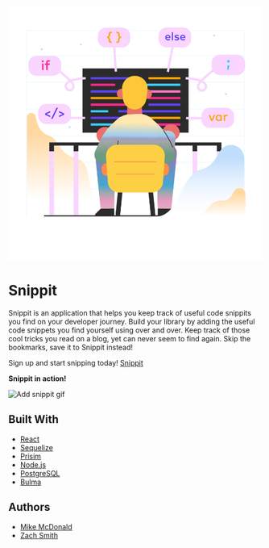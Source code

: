 ![snippit logo](src/assets/marginalia-programming.png)

# Snippit

Snippit is an application that helps you keep track of useful code snippits you find on your developer journey. Build your library by adding the useful code snippets you find yourself using over and over. Keep track of those cool tricks you read on a blog, yet can never seem to find again. Skip the bookmarks, save it to Snippit instead!

Sign up and start snipping today! [Snippit](https://snippit-good.herokuapp.com/signup)

**Snippit in action!**

![Add snippit gif](src/assets/add-snippit.gif)

## Built With

- [React](https://html.spec.whatwg.org)
- [Sequelize](https://sequelize.org)
- [Prisim](https://prismjs.com/)
- [Node.js](https://nodejs.org/en/)
- [PostgreSQL](https://www.postgresql.org/)
- [Bulma](https://bulma.io/)

## Authors

- [Mike McDonald](https://github.com/wizardoutofwater)
- [Zach Smith](https://github.com/SmitharyZach)
